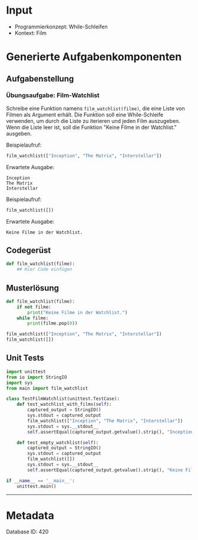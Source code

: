 # Input
- Programmierkonzept: While-Schleifen
- Kontext: Film

# Generierte Aufgabenkomponenten
## Aufgabenstellung
### Übungsaufgabe: Film-Watchlist

Schreibe eine Funktion namens `film_watchlist(filme)`, die eine Liste von Filmen als Argument erhält. Die Funktion soll eine While-Schleife verwenden, um durch die Liste zu iterieren und jeden Film auszugeben. Wenn die Liste leer ist, soll die Funktion "Keine Filme in der Watchlist." ausgeben.

Beispielaufruf:
```python
film_watchlist(["Inception", "The Matrix", "Interstellar"])
```

Erwartete Ausgabe:
```
Inception
The Matrix
Interstellar
```

Beispielaufruf:
```python
film_watchlist([])
```

Erwartete Ausgabe:
```
Keine Filme in der Watchlist.
```

## Codegerüst
```python
def film_watchlist(filme):
    ## Hier Code einfügen
```

## Musterlösung
```python
def film_watchlist(filme):
    if not filme:
        print("Keine Filme in der Watchlist.")
    while filme:
        print(filme.pop(0))

film_watchlist(["Inception", "The Matrix", "Interstellar"])
film_watchlist([])
```

## Unit Tests
```python
import unittest
from io import StringIO
import sys
from main import film_watchlist

class TestFilmWatchlist(unittest.TestCase):
    def test_watchlist_with_films(self):
        captured_output = StringIO()
        sys.stdout = captured_output
        film_watchlist(["Inception", "The Matrix", "Interstellar"])
        sys.stdout = sys.__stdout__
        self.assertEqual(captured_output.getvalue().strip(), "Inception\nThe Matrix\nInterstellar")

    def test_empty_watchlist(self):
        captured_output = StringIO()
        sys.stdout = captured_output
        film_watchlist([])
        sys.stdout = sys.__stdout__
        self.assertEqual(captured_output.getvalue().strip(), "Keine Filme in der Watchlist.")

if __name__ == '__main__':
    unittest.main()
```
___
# Metadata
Database ID: 420
